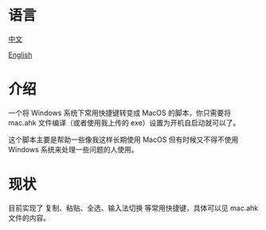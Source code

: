 # 语言
[中文](https://github.com/vaas1993/windows-hot-key-to-mac/blob/master/README.md)

[English](https://github.com/vaas1993/windows-hot-key-to-mac/blob/master/README-en.md)

# 介绍
一个将 Windows 系统下常用快捷键转变成 MacOS 的脚本，你只需要将 mac.ahk 文件编译（或者使用我上传的 exe）设置为开机自启动就可以了。

这个脚本主要是帮助一些像我这样长期使用 MacOS 但有时候又不得不使用 Windows 系统来处理一些问题的人使用。

# 现状
目前实现了 复制、粘贴、全选、输入法切换 等常用快捷键，具体可以见 mac.ahk 文件的内容。